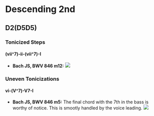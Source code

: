 # Descending 2nd

## D2(D5D5)

### Tonicized Steps

#### (vii^7)-ii-(vii^7)-I

 - **Bach JS, BWV 846 m12:** ![](Bach_JS-BWV_846_m12.png)


### Uneven Tonicizations

#### vi-(V^7)-V7-I

 - **Bach JS, BWV 846 m5:** The final chord with the 7th in the bass is worthy of notice. This is smootly handled by the voice leading. ![](Bach_JS-BWV_846_m5.png)
